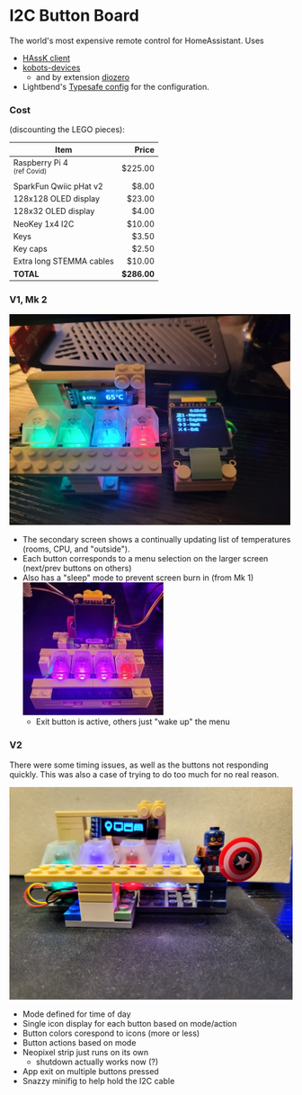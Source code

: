 # I2C Button Board

The world's most expensive remote control for HomeAssistant. Uses

- [HAssK client](https://github.com/EAGrahamJr/HAssK)
- [kobots-devices](https://github.com/EAGrahamJr/kobots-devices)
  - and by extension [diozero](https://www.diozero.com/)
- Lightbend's [Typesafe config](https://github.com/lightbend/config) for the configuration.

### Cost

(discounting the LEGO pieces):

| Item                                      |       Price |
|-------------------------------------------|------------:|
| Raspberry Pi 4<br/><sup>(ref Covid)</sup> |     $225.00 |
| SparkFun Qwiic pHat v2                    |       $8.00 |
| 128x128 OLED display                      |      $23.00 |
| 128x32 OLED display                       |       $4.00 |
| NeoKey 1x4 I2C                            |      $10.00 |
| Keys                                      |       $3.50 |
| Key caps                                  |       $2.50 |
| Extra long STEMMA cables                  |      $10.00 |
| **TOTAL**                                 | **$286.00** |

### V1, Mk 2

![Holy cow!](most-expensive.jpg)

- The secondary screen shows a continually updating list of temperatures (rooms, CPU, and "outside").
- Each button corresponds to a menu selection on the larger screen (next/prev buttons on others)
- Also has a "sleep" mode to prevent screen burn in (from Mk 1)<br/>![Snooze](sleeping.jpg)
  - Exit button is active, others just "wake up" the menu

### V2

There were some timing issues, as well as the buttons not responding quickly. This was also a case of trying to do too
much for no real reason.

![Smaller](V2.png)

- Mode defined for time of day
- Single icon display for each button based on mode/action
- Button colors corespond to icons (more or less)
- Button actions based on mode
- Neopixel strip just runs on its own
  - shutdown actually works now (?)
- App exit on multiple buttons pressed
- Snazzy minifig to help hold the I2C cable
